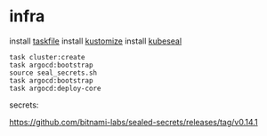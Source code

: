 # infra

install [taskfile](https://taskfile.dev/#/installation)
install [kustomize](https://kubectl.docs.kubernetes.io/installation/kustomize/source/)
install [kubeseal](https://github.com/bitnami-labs/sealed-secrets/releases/tag/v0.14.1)

```
task cluster:create
task argocd:bootstrap
source seal_secrets.sh
task argocd:bootstrap
task argocd:deploy-core
```


secrets:

https://github.com/bitnami-labs/sealed-secrets/releases/tag/v0.14.1